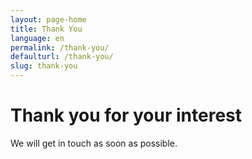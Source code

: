 ```yaml
---
layout: page-home
title: Thank You
language: en
permalink: /thank-you/
defaulturl: /thank-you/
slug: thank-you
---
```

<h1>Thank you for your interest</h1>
<p>We will get in touch as soon as possible.</p>

